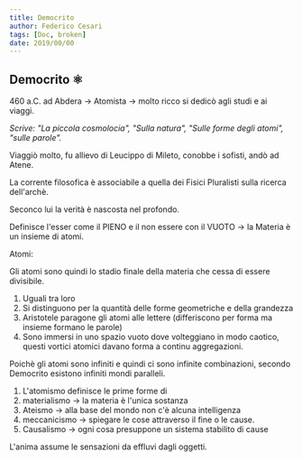 ```yaml
---
title: Democrito
author: Federico Cesari 
tags: [Doc, broken]
date: 2019/00/00
---
```


## Democrito ⚛️

460 a.C. ad Abdera → Atomista → molto ricco si dedicò agli studi e ai viaggi.

_Scrive: "La piccola cosmolocia", "Sulla natura", "Sulle forme degli atomi", "sulle parole"._

Viaggiò molto, fu allievo di Leucippo di Mileto, conobbe i sofisti, andò ad Atene.

La corrente filosofica è associabile a quella dei Fisici Pluralisti sulla ricerca dell'archè.

Seconco lui la verità è nascosta nel profondo.

Definisce l'esser come il PIENO e il non essere con il VUOTO → la Materia è un insieme di atomi.

Atomi:

Gli atomi sono quindi lo stadio finale della materia che cessa di essere divisibile.

1.  Uguali tra loro
2.  Si distinguono per la quantità delle forme geometriche e della grandezza
3.  Aristotele paragone gli atomi alle lettere (differiscono per forma ma insieme formano le parole)
4.  Sono immersi in uno spazio vuoto dove volteggiano in modo caotico, questi vortici atomici davano forma a continu aggregazioni.

Poichè gli atomi sono infiniti e quindi ci sono infinite combinazioni, secondo Democrito esistono infiniti mondi paralleli.

1.  L'atomismo definisce le prime forme di
2.  materialismo → la materia è l'unica sostanza
3.  Ateismo → alla base del mondo non c'è alcuna intelligenza
4.  meccanicismo → spiegare le cose attraverso il fine o le cause.
5.  Causalismo → ogni cosa presuppone un sistema stabilito di cause

L'anima assume le sensazioni da effluvi dagli oggetti.